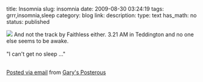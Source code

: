 title: Insomnia
slug: insomnia
date: 2009-08-30 03:24:19
tags: grrr,insomnia,sleep
category: blog
link: 
description: 
type: text
has_math: no
status: published

[![](http://posterous.com/getfile/files.posterous.com/vicchi/0OPrEbvJ2gehr5CosWPsEGONW4EztHDIQpTTmEb0MnLR2EOlq1rqB1MDe6Mt/photo.jpg.scaled.500.jpg)](http://posterous.com/getfile/files.posterous.com/vicchi/5uosjle3Zh1d3Mq50tFn0T6sKQhFVxsWnUY44afkk1CCl8p9bbaGd8lbDOql/photo.jpg "http://posterous.com/getfile/files.posterous.com/vicchi/5uosjle3Zh1d3Mq50tFn0T6sKQhFVxsWnUY44afkk1CCl8p9bbaGd8lbDOql/photo.jpg") And not the track by Faithless either. 3.21 AM in Teddington and no one else seems to be awake.   
   
"I can't get no sleep ..."   
   


  [Posted via email](http://posterous.com "http://posterous.com") from [Gary's Posterous](http://vicchi.posterous.com/insomnia-52 "http://vicchi.posterous.com/insomnia-52") 

 

